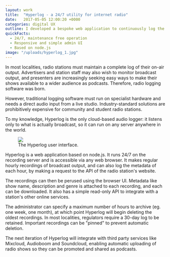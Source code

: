 ```yaml
---
layout: work
title:  "Hyperlog - a 24/7 utility for internet radio"
date:   2017-05-05 12:00:20 +0000
categories: digital UX
outline: I developed a bespoke web application to continuously log the audio output and data of an internet radio station, to enable station staff and volunteers to easily archive output.
quickFacts:
  - 24/7, maintenance free operation
  - Responsive and simple admin UI
  - Based on node.js
image: "/uploads/hyperlog_1.jpg"
---
```


In most localities, radio stations must maintain a complete log of their on-air output. Advertisers and station staff may also wish to monitor broadcast output, and presenters are increasingly seeking easy ways to make their shows available to a wider audience as podcasts. Therefore, radio logging software was born.

However, traditional logging software must run on specialist hardware and needs a direct audio input from a live studio. Industry-standard solutions are prohibitively expensive for community and student radio stations.

To my knowledge, Hyperlog is the only cloud-based audio logger: it listens only to what is actually broadcast, so it can run on any server anywhere in the world.

<figure>
  <img src="/uploads/hyperlog_2.jpg"/>
  <figcaption>The Hyperlog user interface.</figcaption>
</figure>

Hyperlog is a web application based on node.js. It runs 24/7 on the recording server and is accessible via any web browser. It makes regular hourly recordings of broadcast output, and can also log the metadata of each hour, by making a request to the API of the radio station's website.

The recordings can then be perused using the browser UI. Metadata like show name, description and genre is attached to each recording, and each can be downloaded. It also has a simple read-only API to integrate with a station's other online services.

The administrator can specify a maximum number of hours to archive (eg. one week, one month), at which point Hyperlog will begin deleting the oldest recordings. In most localities, regulators require a 30-day log to be retained.  Important recordings can be "pinned" to prevent automatic deletion.

The next iteration of Hyperlog will integrate with third party services like Mixcloud, Audioboom and Soundcloud, enabling automatic uploading of radio shows so they can be promoted and shared as podcasts.
